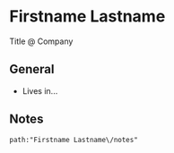 # Firstname Lastname

Title @ Company

## General

- Lives in...

## Notes

```query
path:"Firstname Lastname\/notes"
```
